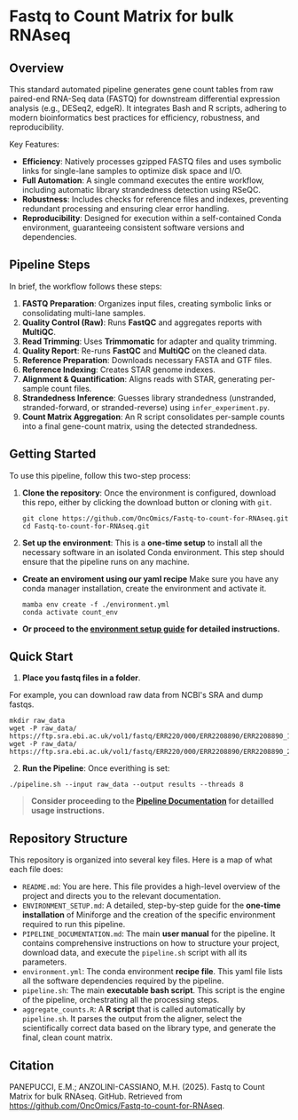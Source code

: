 # Fastq to Count Matrix for bulk RNAseq

## Overview

  This standard automated pipeline generates gene count tables from raw paired-end RNA-Seq data (FASTQ) for downstream differential expression analysis (e.g., DESeq2, edgeR). It integrates Bash and R scripts, adhering to modern bioinformatics best practices for efficiency, robustness, and reproducibility.

Key Features:

*  **Efficiency**: Natively processes gzipped FASTQ files and uses symbolic links for single-lane samples to optimize disk space and I/O.
*  **Full Automation**: A single command executes the entire workflow, including automatic library strandedness detection using RSeQC.
*  **Robustness**: Includes checks for reference files and indexes, preventing redundant processing and ensuring clear error handling.
*  **Reproducibility**: Designed for execution within a self-contained Conda environment, guaranteeing consistent software versions and dependencies.

## Pipeline Steps

In brief, the workflow follows these steps:

1.  **FASTQ Preparation**: Organizes input files, creating symbolic links or consolidating multi-lane samples.
2.  **Quality Control (Raw)**: Runs **FastQC** and aggregates reports with **MultiQC**.
3.  **Read Trimming**: Uses **Trimmomatic** for adapter and quality trimming.
4.  **Quality Report**: Re-runs **FastQC** and **MultiQC** on the cleaned data.
5.  **Reference Preparation**: Downloads necessary FASTA and GTF files.
6.  **Reference Indexing**: Creates STAR genome indexes.
7.  **Alignment & Quantification**: Aligns reads with STAR, generating per-sample count files.
8.  **Strandedness Inference**: Guesses library strandedness (unstranded, stranded-forward, or stranded-reverse) using `infer_experiment.py`.
9.  **Count Matrix Aggregation**: An R script consolidates per-sample counts into a final gene-count matrix, using the detected strandedness.

## Getting Started

To use this pipeline, follow this two-step process:

1.  **Clone the repository**: Once the environment is configured, download this repo, either by clicking the download button or cloning with `git`.

	```
	git clone https://github.com/OncOmics/Fastq-to-count-for-RNAseq.git
	cd Fastq-to-count-for-RNAseq.git
	```

2.  **Set up the environment**: This is a **one-time setup** to install all the necessary software in an isolated Conda environment. This step should ensure that the pipeline runs on any machine.

* **Create an enviroment using our yaml recipe**
Make sure you have any conda manager installation, create the environment and activate it.
	```
	mamba env create -f ./environment.yml
	conda activate count_env
	```
*  **Or proceed to the [environment setup guide](./ENVIRONMENT_SETUP.md) for detailed instructions.**

## Quick Start

1. **Place you fastq files in a folder**.

For example, you can download raw data from NCBI's SRA and dump fastqs.

```
mkdir raw_data
wget -P raw_data/ https://ftp.sra.ebi.ac.uk/vol1/fastq/ERR220/000/ERR2208890/ERR2208890_1.fastq.gz
wget -P raw_data/ https://ftp.sra.ebi.ac.uk/vol1/fastq/ERR220/000/ERR2208890/ERR2208890_2.fastq.gz
 ```

2.  **Run the Pipeline**: Once everithing is set:

```
./pipeline.sh --input raw_data --output results --threads 8
```

> **Consider proceeding to the [Pipeline Documentation](./PIPELINE_DOCUMENTATION.md) for detailled usage instructions.**

## Repository Structure

This repository is organized into several key files. Here is a map of what each file does:

*  `README.md`: You are here. This file provides a high-level overview of the project and directs you to the relevant documentation.
*  `ENVIRONMENT_SETUP.md`:  A detailed, step-by-step guide for the **one-time installation** of Miniforge and the creation of the specific environment required to run this pipeline.
*  `PIPELINE_DOCUMENTATION.md`:  The main **user manual** for the pipeline. It contains comprehensive instructions on how to structure your project, download data, and execute the `pipeline.sh` script with all its parameters.
*  `environment.yml`:  The conda environment **recipe file**. This yaml file lists all the software dependencies required by the pipeline.
*  `pipeline.sh`:  The main **executable bash script**. This script is the engine of the pipeline, orchestrating all the processing steps.
*  `aggregate_counts.R`: A **R script** that is called automatically by `pipeline.sh`. It parses the output from the aligner, select the scientifically correct data based on the library type, and generate the final, clean count matrix.

## Citation

PANEPUCCI, E.M.; ANZOLINI-CASSIANO, M.H. (2025). Fastq to Count Matrix for bulk RNAseq. GitHub. Retrieved from https://github.com/OncOmics/Fastq-to-count-for-RNAseq.

